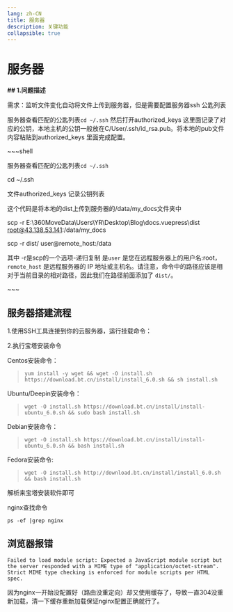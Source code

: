```yaml
---
lang: zh-CN
title: 服务器
description: 关键功能
collapsible: true
---
```

# 服务器


**## 1.问题描述**

需求：监听文件变化自动将文件上传到服务器，但是需要配置服务器ssh 公匙列表

服务器查看匹配的公匙列表`cd ~/.ssh`  然后打开authorized_keys 这里面记录了对应的公钥，本地主机的公钥一般放在C/User/.ssh/id_rsa.pub。将本地的pub文件内容粘贴到authorized_keys 里面完成配置。

\~~~shell

服务器查看匹配的公匙列表`cd ~/.ssh`

cd ~/.ssh

文件authorized_keys 记录公钥列表

这个代码是将本地的dist上传到服务器的/data/my_docs文件夹中

scp -r E:\360MoveData\Users\YR\Desktop\Blog\docs\.vuepress\dist root@43.138.53.141:/data/my_docs

scp -r dist/ user@remote_host:/data

其中 -r是scp的一个选项-递归复制 是`user` 是您在远程服务器上的用户名:root，`remote_host` 是远程服务器的 IP 地址或主机名。请注意，命令中的路径应该是相对于当前目录的相对路径，因此我们在路径前面添加了 `dist/`。

\~~~



## 服务器搭建流程

1.使用SSH工具连接到你的云服务器，运行挂载命令：

2.执行宝塔安装命令

Centos安装命令：

> ```shell
> yum install -y wget && wget -O install.sh https://download.bt.cn/install/install_6.0.sh && sh install.sh 
> ```

Ubuntu/Deepin安装命令：

> ```shell
> wget -O install.sh https://download.bt.cn/install/install-ubuntu_6.0.sh && sudo bash install.sh
> ```

Debian安装命令：

> ```shell
> wget -O install.sh https://download.bt.cn/install/install-ubuntu_6.0.sh && bash install.sh 
> ```

Fedora安装命令:

> ```shell
> wget -O install.sh http://download.bt.cn/install/install_6.0.sh && bash install.sh
> ```



解析来宝塔安装软件即可





nginx查找命令

~~~shell
ps -ef |grep nginx
~~~







## 浏览器报错

~~~shell
Failed to load module script: Expected a JavaScript module script but the server responded with a MIME type of "application/octet-stream". Strict MIME type checking is enforced for module scripts per HTML spec.
~~~

因为nginx一开始没配置好（路由没重定向）却又使用缓存了，导致一直304没重新加载，清一下缓存重新加载保证nginx配置正确就行了。












<CommentService/>